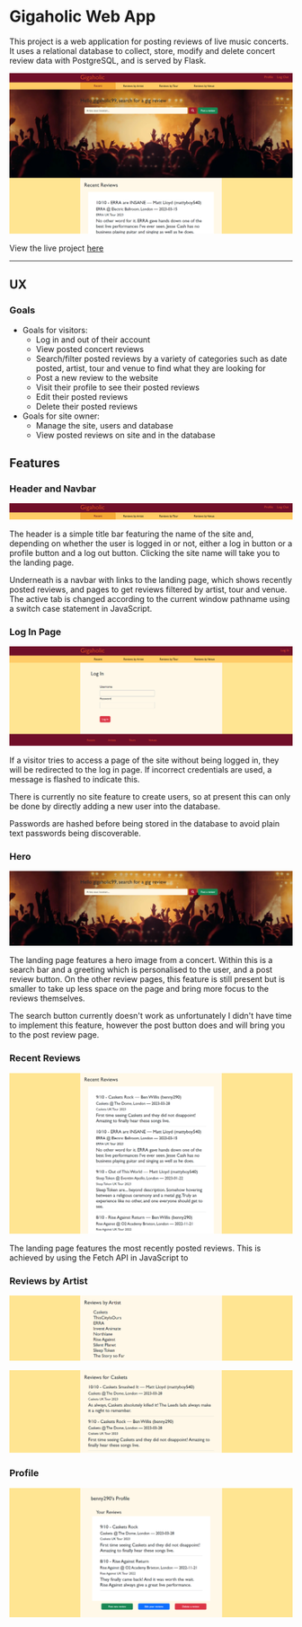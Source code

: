 # Gigaholic Web App

This project is a web application for posting reviews of live music concerts. It uses a relational database to collect, store, modify and delete concert review data with PostgreSQL, and is served by Flask.

![Gigaholic](static/docs/readme-images/landing.png)

View the live project [here](https://gigaholic.herokuapp.com/)

---

## UX

### Goals

- Goals for visitors:
    - Log in and out of their account
    - View posted concert reviews
    - Search/filter posted reviews by a variety of categories such as date posted, artist, tour and venue to find what they are looking for
    - Post a new review to the website
    - Visit their profile to see their posted reviews
    - Edit their posted reviews
    - Delete their posted reviews
- Goals for site owner:
    - Manage the site, users and database
    - View posted reviews on site and in the database

## Features

### Header and Navbar

![Header and Nav](static/docs/readme-images/header-nav.png)

The header is a simple title bar featuring the name of the site and, depending on whether the user is logged in or not, either a log in button or a profile button and a log out button. Clicking the site name will take you to the landing page.

Underneath is a navbar with links to the landing page, which shows recently posted reviews, and pages to get reviews filtered by artist, tour and venue. The active tab is changed according to the current window pathname using a switch case statement in JavaScript.

### Log In Page

![Log In Page](static/docs/readme-images/login.png)

If a visitor tries to access a page of the site without being logged in, they will be redirected to the log in page. If incorrect credentials are used, a message is flashed to indicate this.

There is currently no site feature to create users, so at present this can only be done by directly adding a new user into the database.

Passwords are hashed before being stored in the database to avoid plain text passwords being discoverable.

### Hero

![Hero](static/docs/readme-images/search-post-hero.png)

The landing page features a hero image from a concert. Within this is a search bar and a greeting which is personalised to the user, and a post review button. On the other review pages, this feature is still present but is smaller to take up less space on the page and bring more focus to the reviews themselves.

The search button currently doesn't work as unfortunately I didn't have time to implement this feature, however the post button does and will bring you to the post review page.

### Recent Reviews

![Recent](static/docs/readme-images/recent.png)

The landing page features the most recently posted reviews. This is achieved by using the Fetch API in JavaScript to 

### Reviews by Artist

![Reviews by Artist](static/docs/readme-images/by-artist.png)

![Artist Reviews](static/docs/readme-images/artist-reviews.png)

### Profile

![Profile](static/docs/readme-images/profile.png)